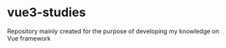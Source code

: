 # vue3-studies
Repository mainly created for the purpose of developing my knowledge on Vue framework
